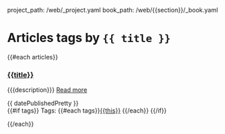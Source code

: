 project_path: /web/_project.yaml
book_path: /web/{{section}}/_book.yaml

# Articles tags by `{{ title }}`

{{#each articles}}
### [{{title}}]({{url}})
{{{description}}} [Read more]({{url}})

{{ datePublishedPretty }} <br>
{{#if tags}}
Tags: {{#each tags}}[{{this}}](/web/updates/tags/{{this}}) {{/each}}
{{/if}}

<div style="clear:both"></div>
{{/each}}
